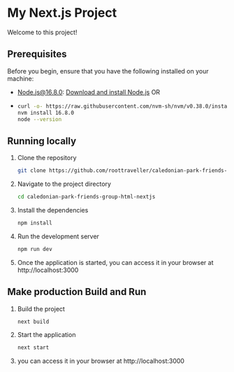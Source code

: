 # My Next.js Project

Welcome to this  project!

## Prerequisites

Before you begin, ensure that you have the following installed on your machine:

- Node.js@16.8.0: [Download and install Node.js](https://nodejs.org) OR 
- ```bash
  curl -o- https://raw.githubusercontent.com/nvm-sh/nvm/v0.38.0/install.sh | bash
  nvm install 16.8.0
  node --version

## Running locally

1. Clone the repository

   ```bash
   git clone https://github.com/roottraveller/caledonian-park-friends-group-html-nextjs.git 

2. Navigate to the project directory
    ```bash
    cd caledonian-park-friends-group-html-nextjs 
   
3. Install the dependencies 
   ```bash
   npm install
   
4. Run the development server
   ```bash
   npm run dev

5. Once the application is started, you can access it in your browser at http://localhost:3000


## Make production Build and Run 
1. Build the project 
   ```bash
   next build 
   
2. Start the application
   ```bash
   next start 
   
3. you can access it in your browser at http://localhost:3000 
